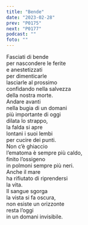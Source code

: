```yaml
---
title: "Bende"
date: "2023-02-28"
prev: "P0175"
next: "P0177"
podcast: ""
foto: ""
---
```


Fasciati di bende  
per nascondere le ferite  
e anestetizzati  
per dimenticarle  
lasciarle al prossimo  
confidando nella salvezza  
della nostra morte.  
Andare avanti  
nella bugia di un domani  
più importante di oggi  
dilata lo strappo,  
la falda si apre  
lontani i suoi lembi  
per cucire dei punti.  
Non c’è ghiaccio  
l’ematoma è sempre più caldo,  
finito l’ossigeno  
in polmoni sempre più neri.  
Anche il mare  
ha rifiutato di riprendersi  
la vita.  
Il sangue sgorga  
la vista si fa oscura,  
non esiste un orizzonte  
resta l’oggi  
in un domani invisibile.